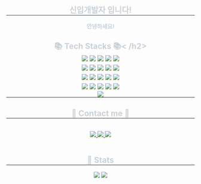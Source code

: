 <div align= "center"> 
    <h2 style="border-bottom: 1px solid #21262d; color: #c9d1d9;"> 신입개발자 입니다! </h2>  
    <div style="font-weight: 700; font-size: 15px; text-align: center; color: #c9d1d9;"> 안녕하세요! </div> 
    </div>
    <div align= "center">
    <h2 style="border-bottom: 1px solid #21262d; color: #c9d1d9;"> 📚 Tech Stacks 📚< /h2> <br> 
    <div style="margin: 0 auto; text-align: center;" align= "center"> <img src="https://img.shields.io/badge/Apache Tomcat-F8DC75?style=plastic&logo=Apache Tomcat&logoColor=white">
          <img src="https://img.shields.io/badge/Amazon AWS-232F3E?style=plastic&logo=Amazon AWS&logoColor=white">
          <img src="https://img.shields.io/badge/Bootstrap-7952B3?style=plastic&logo=Bootstrap&logoColor=white">
          <img src="https://img.shields.io/badge/CSS3-1572B6?style=plastic&logo=CSS3&logoColor=white">
          <img src="https://img.shields.io/badge/Discord-5865F2?style=plastic&logo=Discord&logoColor=white">
          <br/><img src="https://img.shields.io/badge/Figma-F24E1E?style=plastic&logo=Figma&logoColor=white">
          <img src="https://img.shields.io/badge/Github-181717?style=plastic&logo=Github&logoColor=white">
          <img src="https://img.shields.io/badge/HTML5-E34F26?style=plastic&logo=HTML5&logoColor=white">
          <img src="https://img.shields.io/badge/jQuery-0769AD?style=plastic&logo=jQuery&logoColor=white">
          <img src="https://img.shields.io/badge/Java-007396?style=plastic&logo=Java&logoColor=white">
          <br/><img src="https://img.shields.io/badge/Javascript-F7DF1E?style=plastic&logo=Javascript&logoColor=white">
          <img src="https://img.shields.io/badge/MariaDB-003545?style=plastic&logo=MariaDB&logoColor=white">
          <img src="https://img.shields.io/badge/MySQL-4479A1?style=plastic&logo=MySQL&logoColor=white">
          <img src="https://img.shields.io/badge/Node.js-339933?style=plastic&logo=Node.js&logoColor=white">
          <img src="https://img.shields.io/badge/Notion-000000?style=plastic&logo=Notion&logoColor=white">
          <br/><img src="https://img.shields.io/badge/Oracle-F80000?style=plastic&logo=Oracle&logoColor=white">
          <img src="https://img.shields.io/badge/Python-3776AB?style=plastic&logo=Python&logoColor=white">
          <img src="https://img.shields.io/badge/React-61DAFB?style=plastic&logo=React&logoColor=white">
          <img src="https://img.shields.io/badge/Slack-4A154B?style=plastic&logo=Slack&logoColor=white">
          <img src="https://img.shields.io/badge/Spring-6DB33F?style=plastic&logo=Spring&logoColor=white">
          <br/><img src="https://img.shields.io/badge/Spring Boot-6DB33F?style=plastic&logo=Spring Boot&logoColor=white">
          </div>
    </div>
    <div align= "center">
    <h2 style="border-bottom: 1px solid #21262d; color: #c9d1d9;"> 💬 Contact me 💬 </h2> <br> 
    <div align= "center"> <a href=http> <img src="https://img.shields.io/badge/Tistory-000000?style=plastic&logo=Tistory&logoColor=white&link=dhnotes.tistory.com"> </a>
         <a href=mailto:huidll97@gmail.com> <img src="https://img.shields.io/badge/Gmail-EA4335?style=plastic&logo=Gmail&logoColor=white&link=mailto:huidll97@gmail.com"> </a>
         <a href=http> <img src="https://img.shields.io/badge/Instagram-E4405F?style=plastic&logo=Instagram&logoColor=white&link=notyet.com"> </a>
          </div>  <br> 
    <div align= "center">  </div> 
    </div>
    <div align= "center"> 
    <h2 style="border-bottom: 1px solid #21262d; color: #c9d1d9;"> 🏅 Stats </h2> <div align= "center"> <img src="https://github-readme-stats.vercel.app/api?username=HIHI&bg_color=60,ffffff,ffffff&title_color=000000&text_color=000000"
         /> <img src="https://github-readme-stats.vercel.app/api/top-langs/?username=HIHI&layout=compact&bg_color=60,ffffff,ffffff&title_color=000000&text_color=000000"
           /> </div> 
    </div>
    
